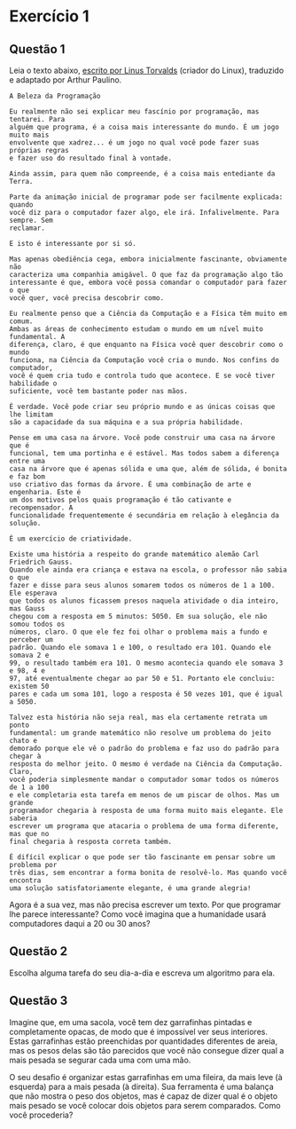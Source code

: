 # Exercício 1

## Questão 1

Leia o texto abaixo,
[escrito por Linus Torvalds](https://www.brynmawr.edu/cs/resources/beauty-of-programming)
(criador do Linux), traduzido e adaptado por Arthur Paulino.

```
A Beleza da Programação

Eu realmente não sei explicar meu fascínio por programação, mas tentarei. Para
alguém que programa, é a coisa mais interessante do mundo. É um jogo muito mais
envolvente que xadrez... é um jogo no qual você pode fazer suas próprias regras
e fazer uso do resultado final à vontade.

Ainda assim, para quem não compreende, é a coisa mais entediante da Terra.

Parte da animação inicial de programar pode ser facilmente explicada: quando
você diz para o computador fazer algo, ele irá. Infalivelmente. Para sempre. Sem
reclamar.

E isto é interessante por si só.

Mas apenas obediência cega, embora inicialmente fascinante, obviamente não
caracteriza uma companhia amigável. O que faz da programação algo tão
interessante é que, embora você possa comandar o computador para fazer o que
você quer, você precisa descobrir como.

Eu realmente penso que a Ciência da Computação e a Física têm muito em comum.
Ambas as áreas de conhecimento estudam o mundo em um nível muito fundamental. A
diferença, claro, é que enquanto na Física você quer descobrir como o mundo
funciona, na Ciência da Computação você cria o mundo. Nos confins do computador,
você é quem cria tudo e controla tudo que acontece. E se você tiver habilidade o
suficiente, você tem bastante poder nas mãos.

É verdade. Você pode criar seu próprio mundo e as únicas coisas que lhe limitam
são a capacidade da sua máquina e a sua própria habilidade.

Pense em uma casa na árvore. Você pode construir uma casa na árvore que é
funcional, tem uma portinha e é estável. Mas todos sabem a diferença entre uma
casa na árvore que é apenas sólida e uma que, além de sólida, é bonita e faz bom
uso criativo das formas da árvore. É uma combinação de arte e engenharia. Este é
um dos motivos pelos quais programação é tão cativante e recompensador. A
funcionalidade frequentemente é secundária em relação à elegância da solução.

É um exercício de criatividade.

Existe uma história a respeito do grande matemático alemão Carl Friedrich Gauss.
Quando ele ainda era criança e estava na escola, o professor não sabia o que
fazer e disse para seus alunos somarem todos os números de 1 a 100. Ele esperava
que todos os alunos ficassem presos naquela atividade o dia inteiro, mas Gauss
chegou com a resposta em 5 minutos: 5050. Em sua solução, ele não somou todos os
números, claro. O que ele fez foi olhar o problema mais a fundo e perceber um
padrão. Quando ele somava 1 e 100, o resultado era 101. Quando ele somava 2 e
99, o resultado também era 101. O mesmo acontecia quando ele somava 3 e 98, 4 e
97, até eventualmente chegar ao par 50 e 51. Portanto ele concluiu: existem 50
pares e cada um soma 101, logo a resposta é 50 vezes 101, que é igual a 5050.

Talvez esta história não seja real, mas ela certamente retrata um ponto
fundamental: um grande matemático não resolve um problema do jeito chato e
demorado porque ele vê o padrão do problema e faz uso do padrão para chegar à
resposta do melhor jeito. O mesmo é verdade na Ciência da Computação. Claro,
você poderia simplesmente mandar o computador somar todos os números de 1 a 100
e ele completaria esta tarefa em menos de um piscar de olhos. Mas um grande
programador chegaria à resposta de uma forma muito mais elegante. Ele saberia
escrever um programa que atacaria o problema de uma forma diferente, mas que no
final chegaria à resposta correta também.

É difícil explicar o que pode ser tão fascinante em pensar sobre um problema por
três dias, sem encontrar a forma bonita de resolvê-lo. Mas quando você encontra
uma solução satisfatoriamente elegante, é uma grande alegria!
```

Agora é a sua vez, mas não precisa escrever um texto. Por que programar lhe
parece interessante? Como você imagina que a humanidade usará computadores daqui
a 20 ou 30 anos?

## Questão 2

Escolha alguma tarefa do seu dia-a-dia e escreva um algoritmo para ela.

## Questão 3

Imagine que, em uma sacola, você tem dez garrafinhas pintadas e completamente
opacas, de modo que é impossível ver seus interiores. Estas garrafinhas estão
preenchidas por quantidades diferentes de areia, mas os pesos delas são tão
parecidos que você não consegue dizer qual a mais pesada se segurar cada uma com
uma mão.

O seu desafio é organizar estas garrafinhas em uma fileira, da mais leve (à
esquerda) para a mais pesada (à direita). Sua ferramenta é uma balança que não
mostra o peso dos objetos, mas é capaz de dizer qual é o objeto mais pesado se
você colocar dois objetos para serem comparados. Como você procederia?
